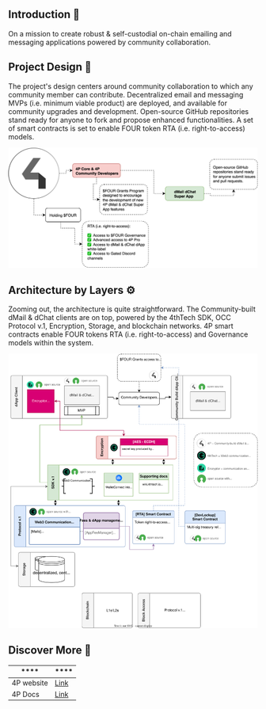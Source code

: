 ## Introduction 👋

On a mission to create robust & self-custodial on-chain emailing and messaging applications powered by community collaboration.

## Project Design 🎨

The project's design centers around community collaboration to which any community member can contribute. Decentralized email and messaging MVPs (i.e. minimum viable product) are deployed, and available for community upgrades and development. Open-source GitHub repositories stand ready for anyone to fork and propose enhanced functionalities. A set of smart contracts is set to enable FOUR token RTA (i.e. right-to-access) models.

![project design](https://github.com/4P-project/static-assets/blob/1f1b678e66925f1e9e198534a1b0a05430457edf/image/4P-project-design.svg)

## Architecture by Layers ⚙

Zooming out, the architecture is quite straightforward. The Community-built dMail & dChat clients are on top, powered by the 4thTech SDK, OCC Protocol v.1, Encryption, Storage, and blockchain networks. 4P smart contracts enable FOUR tokens RTA (i.e. right-to-access) and Governance models within the system.

![architecture](https://github.com/4P-project/static-assets/blob/1c107209e868af999ba9b5e7828687ae0e84e152/image/4P-infrastructural-layer-schematic.svg)

## Discover More 📑

| ****          | **** | 
|---------------|---------|
| 4P website    | [Link](https://the4thpillar.io/)     |
| 4P Docs | [Link](https://docs.the4thpillar.io/)     |

<!--

**Here are some ideas to get you started:**

🙋‍♀️ A short introduction - what is your organization all about?
🌈 Contribution guidelines - how can the community get involved?
👩‍💻 Useful resources - where can the community find your docs? Is there anything else the community should know?
🍿 Fun facts - what does your team eat for breakfast?
🧙 Remember, you can do mighty things with the power of [Markdown](https://docs.github.com/github/writing-on-github/getting-started-with-writing-and-formatting-on-github/basic-writing-and-formatting-syntax)
-->
